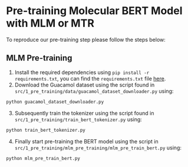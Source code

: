 # Pre-training Molecular BERT Model with MLM or MTR
To reproduce our pre-training step please follow the steps below:
## MLM Pre-training
1. Install the required dependencies using `pip install -r requirements.txt`, you can find the `requirements.txt` file [here](../../requirements.txt).
2. Download the Guacamol dataset using the script found in `src/1_pre_training/data/guacamol_dataset_downloader.py` using:
```bash
python guacamol_dataset_downloader.py
```
3. Subsequently train the tokenizer using the script found in `src/1_pre_training/train_bert_tokenizer.py` using:
```bash
python train_bert_tokenizer.py
```
4. Finally start pre-training the BERT model using the script in `src/1_pre_training/mlm_pre_training/mlm_pre_train_bert.py` using:
```bash
python mlm_pre_train_bert.py
```
